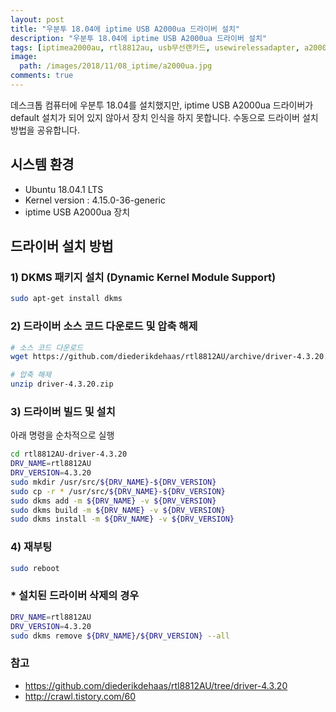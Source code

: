 ```yaml
---
layout: post
title: "우분투 18.04에 iptime USB A2000ua 드라이버 설치"
description: "우분투 18.04에 iptime USB A2000ua 드라이버 설치"
tags: [iptimea2000au, rtl8812au, usb무선랜카드, usewirelessadapter, a2000ua]
image:
  path: /images/2018/11/08_iptime/a2000ua.jpg
comments: true
---
```


데스크톱 컴퓨터에 우분투 18.04를 설치했지만, iptime USB A2000ua 드라이버가 default 설치가 되어 있지 않아서 장치 인식을 하지 못합니다. 수동으로 드라이버 설치 방법을 공유합니다.

## 시스템 환경

- Ubuntu 18.04.1 LTS
- Kernel version : 4.15.0-36-generic
- iptime USB A2000ua 장치

## 드라이버 설치 방법

### 1) DKMS 패키지 설치 (Dynamic Kernel Module Support)

```bash
sudo apt-get install dkms
```

### 2) 드라이버 소스 코드 다운로드 및 압축 해제

```bash
# 소스 코드 다운로드
wget https://github.com/diederikdehaas/rtl8812AU/archive/driver-4.3.20.zip  

# 압축 해제 
unzip driver-4.3.20.zip
```

### 3) 드라이버 빌드 및 설치

아래 명령을 순차적으로 실행 

```bash
cd rtl8812AU-driver-4.3.20 
DRV_NAME=rtl8812AU 
DRV_VERSION=4.3.20 
sudo mkdir /usr/src/${DRV_NAME}-${DRV_VERSION} 
sudo cp -r * /usr/src/${DRV_NAME}-${DRV_VERSION} 
sudo dkms add -m ${DRV_NAME} -v ${DRV_VERSION} 
sudo dkms build -m ${DRV_NAME} -v ${DRV_VERSION} 
sudo dkms install -m ${DRV_NAME} -v ${DRV_VERSION}
```

### 4) 재부팅

```bash
sudo reboot
```



### * 설치된 드라이버 삭제의 경우

```bash
DRV_NAME=rtl8812AU 
DRV_VERSION=4.3.20 
sudo dkms remove ${DRV_NAME}/${DRV_VERSION} --all
```

### 참고

- https://github.com/diederikdehaas/rtl8812AU/tree/driver-4.3.20
- http://crawl.tistory.com/60
